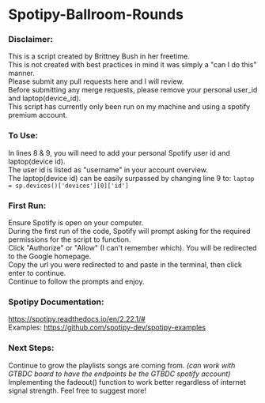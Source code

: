 # Spotipy-Ballroom-Rounds

### Disclaimer:
This is a script created by Brittney Bush in her freetime.   
This is not created with best practices in mind it was simply a "can I do this" manner.  
Please submit any pull requests here and I will review.  
Before submitting any merge requests, please remove your personal user_id and laptop(device_id).  
This script has currently only been run on my machine and using a spotify premium account.  

### To Use:
In lines 8 & 9, you will need to add your personal Spotify user id and laptop(device id).   
The user id is listed as "username" in your account overview.  
The laptop(device id) can be easily surpassed by changing line 9 to: `laptop = sp.devices()['devices'][0]['id']`

### First Run:
Ensure Spotify is open on your computer.  
During the first run of the code, Spotify will prompt asking for the required permissions for the script to function.  
Click "Authorize" or "Allow" (I can't remember which). You will be redirected to the Google homepage.  
Copy the url you were redirected to and paste in the terminal, then click enter to continue.  
Continue to follow the prompts and enjoy.  

### Spotipy Documentation:
https://spotipy.readthedocs.io/en/2.22.1/#  
Examples: https://github.com/spotipy-dev/spotipy-examples

### Next Steps:
Continue to grow the playlists songs are coming from.
*(can work with GTBDC board to have the endpoints be the GTBDC spotify account)*
Implementing the fadeout() function to work better regardless of internet signal strength.
Feel free to suggest more!

